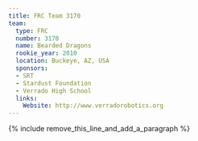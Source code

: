 ```yaml
---
title: FRC Team 3170
team:
  type: FRC
  number: 3170
  name: Bearded Dragons
  rookie_year: 2010
  location: Buckeye, AZ, USA
  sponsors:
  - SRT
  - Stardust Foundation
  - Verrado High School
  links:
    Website: http://www.verradorobotics.org
---
```


{% include remove_this_line_and_add_a_paragraph %}